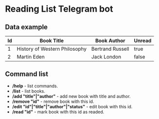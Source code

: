 # Reading List Telegram bot

## Data example

| Id  | Book Title                    | Book Author      | Unread |
| ---- | ---- | ----------- | -----------------------------------|
| 1   | History of Western Philosophy | Bertrand Russell | true   |
| 2   | Martin Eden                   | Jack London      | false  |

## Command list

- **/help** - list commands.
- **/list** - list books.
- **/add "title"|"author"** - add new book with title and author.
- **/remove "id"** - remove book with this id.
- **/edit "id"|"title"|"author"|"status"** - edit book with this id.
- **/read "id"** - mark book with this id as readed.
